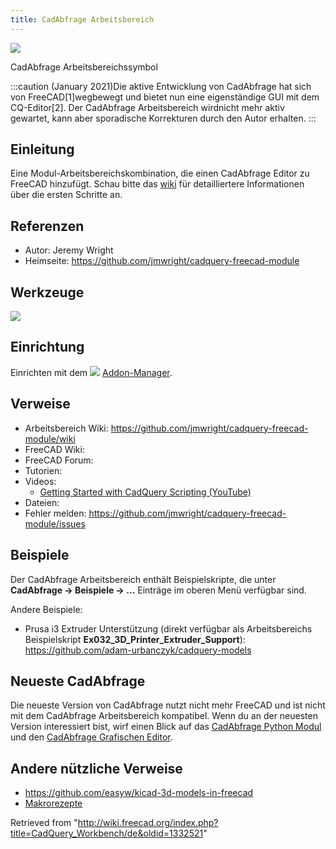 ```yaml
---
title: CadAbfrage Arbeitsbereich
---
```

![](/images/Cadquery_module_workbench_icon.svg)

CadAbfrage Arbeitsbereichssymbol

:::caution
(January 2021)Die aktive Entwicklung von CadAbfrage hat sich von FreeCAD[1]wegbewegt und bietet nun eine eigenständige GUI mit dem CQ-Editor[2].
Der CadAbfrage Arbeitsbereich wirdnicht mehr aktiv gewartet, kann aber sporadische Korrekturen durch den Autor erhalten.
:::

## Einleitung

Eine Modul-Arbeitsbereichskombination, die einen CadAbfrage Editor zu FreeCAD hinzufügt.
Schau bitte das [wiki](https://github.com/jmwright/cadquery-freecad-module/wiki) für detailliertere Informationen über die ersten Schritte an.

## Referenzen

* Autor: Jeremy Wright
* Heimseite: <https://github.com/jmwright/cadquery-freecad-module>

## Werkzeuge

![](/images/CadQuery-menu-vert.png)

## Einrichtung

Einrichten mit dem ![](/images/Std_AddonMgr.svg) [Addon-Manager](/Std_AddonMgr/de "Std AddonMgr/de").

## Verweise

* Arbeitsbereich Wiki: <https://github.com/jmwright/cadquery-freecad-module/wiki>
* FreeCAD Wiki:
* FreeCAD Forum:
* Tutorien:
* Videos:
  + [Getting Started with CadQuery Scripting (YouTube)](https://www.youtube.com/watch?v=lxhBNOE7GVs)
* Dateien:
* Fehler melden: <https://github.com/jmwright/cadquery-freecad-module/issues>

## Beispiele

Der CadAbfrage Arbeitsbereich enthält Beispielskripte, die unter **CadAbfrage → Beispiele → ...** Einträge im oberen Menü verfügbar sind.

Andere Beispiele:

* Prusa i3 Extruder Unterstützung (direkt verfügbar als Arbeitsbereichs Beispielskript **Ex032\_3D\_Printer\_Extruder\_Support**): <https://github.com/adam-urbanczyk/cadquery-models>

## Neueste CadAbfrage

Die neueste Version von CadAbfrage nutzt nicht mehr FreeCAD und ist nicht mit dem CadAbfrage Arbeitsbereich kompatibel. Wenn du an der neuesten Version interessiert bist, wirf einen Blick auf das [CadAbfrage Python Modul](https://github.com/CadQuery/cadquery) und den [CadAbfrage Grafischen Editor](https://github.com/CadQuery/CQ-editor).

## Andere nützliche Verweise

* <https://github.com/easyw/kicad-3d-models-in-freecad>
* [Makrorezepte](/Macros_recipes/de "Macros recipes/de")

Retrieved from "<http://wiki.freecad.org/index.php?title=CadQuery_Workbench/de&oldid=1332521>"
